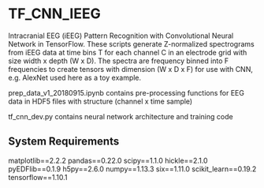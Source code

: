 # TF_CNN_IEEG
Intracranial EEG (iEEG) Pattern Recognition with Convolutional Neural Network in TensorFlow.
These scripts generate Z-normalized spectrograms from iEEG data at time bins T for each channel C in an electrode grid with size width x depth (W x D). 
The spectra are frequency binned into F frequencies to create tensors with dimension (W x D x F) for use with CNN, e.g. AlexNet used here as a toy example. 


prep_data_v1_20180915.ipynb contains pre-processing functions for EEG data in HDF5 files with structure (channel x time sample)

tf_cnn_dev.py contains neural network architecture and training code

## System Requirements
matplotlib==2.2.2
pandas==0.22.0
scipy==1.1.0
hickle==2.1.0
pyEDFlib==0.1.9
h5py==2.6.0
numpy==1.13.3
six==1.11.0
scikit_learn==0.19.2
tensorflow==1.10.1
